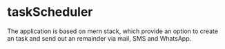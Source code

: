 # taskScheduler
The application is based on mern stack, which provide an option to create an task and send out an remainder via mail, SMS and WhatsApp.
